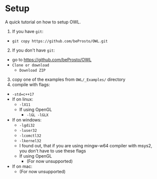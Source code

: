 # Setup
A quick tutorial on how to setup OWL.
1. If you have `git`:
- `git copy https://github.com/beProsto/OWL.git`
2. If you don't have `git`:
- go to https://github.com/beProsto/OWL
- `Clone or download`
	- `Download ZIP`
3. copy one of the examples from `OWL/_Examples/` directory
4. compile with flags:
- `-std=c++17`
- If on linux:
	- `-lX11`
	- If using OpenGL
		- `-lGL -lGLX`
- If on windows:
	- `-lgdi32`
	- `-luser32`
	- `-lcomctl32`
	- `-lkernel32`
	- I found out, that if you are using mingw-w64 compiler with msys2, you don't have to use these flags
	- If using OpenGL
		- (For now unsupported)
- If on mac:
	- (For now unsupported)